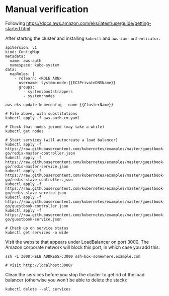 # Manual verification

Following https://docs.aws.amazon.com/eks/latest/userguide/getting-started.html

After starting the cluster and installing `kubectl` and `aws-iam-authenticator`:

```
apiVersion: v1
kind: ConfigMap
metadata:
  name: aws-auth
  namespace: kube-system
data:
  mapRoles: |
    - rolearn: <ROLE ARN>
      username: system:node:{{EC2PrivateDNSName}}
      groups:
        - system:bootstrappers
        - system:nodes
```

```
aws eks update-kubeconfig --name {{ClusterName}}

# File above, with substitutions
kubectl apply -f aws-auth-cm.yaml

# Check that nodes joined (may take a while)
kubectl get nodes

# Start services (will autocreate a load balancer)
kubectl apply -f https://raw.githubusercontent.com/kubernetes/examples/master/guestbook-go/redis-master-controller.json
kubectl apply -f https://raw.githubusercontent.com/kubernetes/examples/master/guestbook-go/redis-master-service.json
kubectl apply -f https://raw.githubusercontent.com/kubernetes/examples/master/guestbook-go/redis-slave-controller.json
kubectl apply -f https://raw.githubusercontent.com/kubernetes/examples/master/guestbook-go/redis-slave-service.json
kubectl apply -f https://raw.githubusercontent.com/kubernetes/examples/master/guestbook-go/guestbook-controller.json
kubectl apply -f https://raw.githubusercontent.com/kubernetes/examples/master/guestbook-go/guestbook-service.json

# Check up on service status
kubectl get services -o wide
```

Visit the website that appears under LoadBalancer on port 3000. The Amazon corporate network will block this
port, in which case you add this:

```
ssh -L 3000:<ELB ADDRESS>:3000 ssh-box-somewhere.example.com

# Visit http://localhost:3000/
```

Clean the services before you stop the cluster to get rid of the load balancer
(otherwise you won't be able to delete the stack):

```
kubectl delete --all services

```
